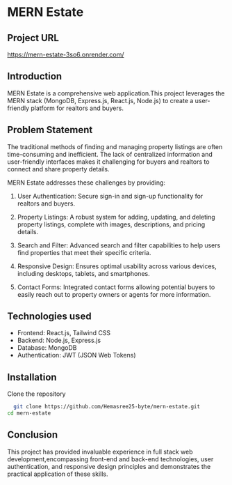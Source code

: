 
# MERN Estate


## Project URL
https://mern-estate-3so6.onrender.com/

## Introduction

MERN Estate is a comprehensive web application.This project leverages the MERN stack (MongoDB, Express.js, React.js, Node.js) to create a user-friendly platform for realtors and buyers.

## Problem Statement
The traditional methods of finding and managing property listings are often time-consuming and inefficient. The lack of centralized information and user-friendly interfaces makes it challenging for buyers and realtors to connect and share property details.

MERN Estate addresses these challenges by providing:

1. User Authentication: Secure sign-in and sign-up functionality for realtors and buyers.

2. Property Listings: A robust system for adding, updating, and deleting property listings, complete with images, descriptions, and pricing details.

3. Search and Filter: Advanced search and filter capabilities to help users find properties that meet their specific criteria.

4. Responsive Design: Ensures optimal usability across various devices, including desktops, tablets, and smartphones.

5. Contact Forms: Integrated contact forms allowing potential buyers to easily reach out to property owners or agents for more information.

## Technologies used

- Frontend: React.js, Tailwind CSS
- Backend: Node.js, Express.js
- Database: MongoDB
- Authentication: JWT (JSON Web Tokens)





## Installation

Clone the repository

```bash
  git clone https://github.com/Hemasree25-byte/mern-estate.git
cd mern-estate
```
    
## Conclusion

This project has provided invaluable experience in full stack web development,encompassing front-end and back-end technologies, user authentication, and responsive design principles and demonstrates the practical application of these skills.

